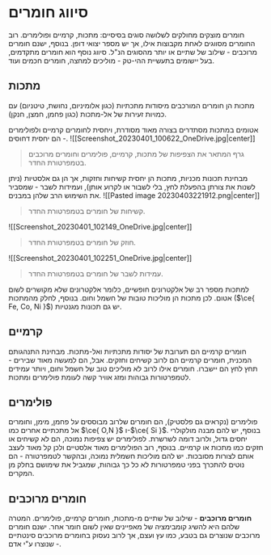 # סיווג חומרים
חומרים מוצקים מחולקים לשלושה סוגים בסיסיים: מתכות, קרמיים ופולימרים. רוב החומרים מסווגים לאחת מקבוצות אילו, אך יש מספר יצואי דופן. בנוסף, ישנם חומרים מרוכבים - שילוב של שתיים או יותר מהסוגים הנ"ל.
סיווג נוסף הוא חומרים מתקדמים, בעל יישומים בתעשיית ההי-טק - מוליכים למחצה, חומרים חכמים ועוד.

## מתכות
מתכות הן חומרים המורכבים מיסודות מתכתיות (כגון אלומיניום, נחושת, טיטניום) עם כמויות זעירות של אל-מתכות (כגון פחמן, חמצן, חנקן).

אטומים במתכות מסתדרים בצורה מאוד מסודרת, ויחסית לחומרים קרמיים ולפולימרים - הם יחסית דחוסים.
![[Screenshot_20230401_100622_OneDrive.jpg|center]]
> גרף המתאר את הצפיפות של מתכות, קרמיים, פולימרים וחומרים מרוכבים בטמפרטורת החדר.

מבחינת תכונות מכניות, מתכות הן יחסית קשיחות וחזקות, אך הן גם אלסטיות (ניתן לשנות את צורתן בהפעלת לחץ, בלי לשבור או לקרוע אותן), ועמידות לשבר - שמסביר את השימוש הרב שלהן במבנים.
![[Pasted image 20230403221912.png|center]]
> קשיחות של חומרים בטמפרטורת החדר.


![[Screenshot_20230401_102149_OneDrive.jpg|center]]
> חוזק של חומרים בטמפרטורת החדר.

![[Screenshot_20230401_102251_OneDrive.jpg|center]]
> עמידות לשבר של חומרים בטמפרטורת החדר.

למתכות מספר רב של אלקטרונים חופשיים, כלומר אלקטרונים שלא מקושרים לשום אטום. לכן מתכות הן מוליכות טובות של חשמל וחום. בנוסף, לחלק מהמתכות ($\ce{ Fe, Co, Ni }$) יש גם תכונות מגנטיות.
## קרמיים
חומרים קרמיים הם תערובת של יסודות מתכתיות ואל-מתכות. מבחינת התנהגותם המכנית, חומרים קרמיים הם לרוב קשיחים וחזקים. אבל, הם למעשה מאוד שבירים - תחץ לחץ הם יישברו.
חומרים אילו לרוב לא מוליכים טוב של חשמל וחום, ויותר עמידים לטמפרטורות גבוהות ומזג אוויר קשה לעומת פולימרים ומתכות.

## פולימרים
פולימרים (נקראים גם פלסטיק), הם חומרים שלרוב מבוססים על פחמן, מימן, וחומרים אל מתכתיים אחרים כמו $\ce{ O,N }$ ו-$\ce{ Si }$. בנוסף, יש להם מבנה מולקולרי יחסים גדול, ולרוב דומה לשרשרת.
לפולימרים יש צפיפות נמוכה, הם לא קשיחים או חזקים כמו מתכות או קרמיים. בנוסף, רוב הפולימרים מאוד אלסטיים ולכן קל מאוד לעצב אותם לצורות מסובכות. יש להם מוליכות חשמלית נמוכה, ובהקשר לטמפרטורה - הם נוטים להתכרך בפני טמפרטורות לא כל כך גבוהות, שמגביל את שימושם בחלק מן המקרים.

## חומרים מרוכבים
**חומרים מרוכבים** - שילוב של שתיים מ-מתכות, חומרים קרמיים, פולימרים. המטרה שלהם היא להשיג קומבימציה של מאפיינים שאין לשום חומר אחר. ישנם חומרים מרוכבים שנוצרים גם בטבע, כמו עץ ועצם, אך לרוב נעסוק בחומרים מרוכבים סינטתיים - שנוצרו ע"י אדם.


